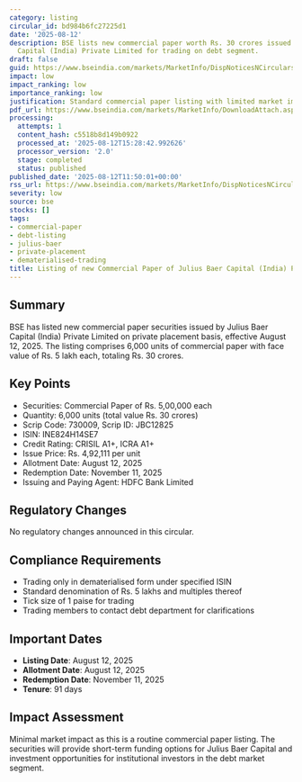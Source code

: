 ```yaml
---
category: listing
circular_id: bd984b6fc27225d1
date: '2025-08-12'
description: BSE lists new commercial paper worth Rs. 30 crores issued by Julius Baer
  Capital (India) Private Limited for trading on debt segment.
draft: false
guid: https://www.bseindia.com/markets/MarketInfo/DispNoticesNCirculars.aspx?Noticeid={F02361B4-4CF7-45D7-B2EF-C9F56DF3DF17}&noticeno=20250812-16&dt=08/12/2025&icount=16&totcount=39&flag=0
impact: low
impact_ranking: low
importance_ranking: low
justification: Standard commercial paper listing with limited market impact
pdf_url: https://www.bseindia.com/markets/MarketInfo/DownloadAttach.aspx?id=20250812-16&attachedId=
processing:
  attempts: 1
  content_hash: c5518b8d149b0922
  processed_at: '2025-08-12T15:28:42.992626'
  processor_version: '2.0'
  stage: completed
  status: published
published_date: '2025-08-12T11:50:01+00:00'
rss_url: https://www.bseindia.com/markets/MarketInfo/DispNoticesNCirculars.aspx?Noticeid={F02361B4-4CF7-45D7-B2EF-C9F56DF3DF17}&noticeno=20250812-16&dt=08/12/2025&icount=16&totcount=39&flag=0
severity: low
source: bse
stocks: []
tags:
- commercial-paper
- debt-listing
- julius-baer
- private-placement
- dematerialised-trading
title: Listing of new Commercial Paper of Julius Baer Capital (India) Private Limited
---
```


## Summary

BSE has listed new commercial paper securities issued by Julius Baer Capital (India) Private Limited on private placement basis, effective August 12, 2025. The listing comprises 6,000 units of commercial paper with face value of Rs. 5 lakh each, totaling Rs. 30 crores.

## Key Points

- Securities: Commercial Paper of Rs. 5,00,000 each
- Quantity: 6,000 units (total value Rs. 30 crores)
- Scrip Code: 730009, Scrip ID: JBC12825
- ISIN: INE824H14SE7
- Credit Rating: CRISIL A1+, ICRA A1+
- Issue Price: Rs. 4,92,111 per unit
- Allotment Date: August 12, 2025
- Redemption Date: November 11, 2025
- Issuing and Paying Agent: HDFC Bank Limited

## Regulatory Changes

No regulatory changes announced in this circular.

## Compliance Requirements

- Trading only in dematerialised form under specified ISIN
- Standard denomination of Rs. 5 lakhs and multiples thereof
- Tick size of 1 paise for trading
- Trading members to contact debt department for clarifications

## Important Dates

- **Listing Date**: August 12, 2025
- **Allotment Date**: August 12, 2025
- **Redemption Date**: November 11, 2025
- **Tenure**: 91 days

## Impact Assessment

Minimal market impact as this is a routine commercial paper listing. The securities will provide short-term funding options for Julius Baer Capital and investment opportunities for institutional investors in the debt market segment.